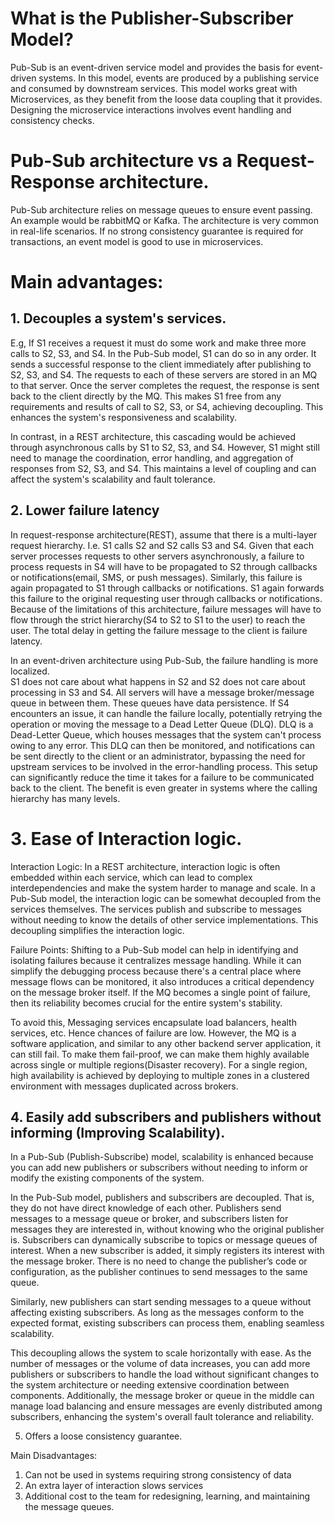 # What is the Publisher-Subscriber Model?

Pub-Sub is an event-driven service model and provides the basis for event-driven systems.
In this model, events are produced by a publishing service and consumed by downstream services.
This model works great with Microservices, as they benefit from the loose data coupling that it provides.  
Designing the microservice interactions involves event handling and consistency checks. 


# Pub-Sub architecture vs a Request-Response architecture.

Pub-Sub architecture relies on message queues to ensure event passing. An example would be rabbitMQ or Kafka.
The architecture is very common in real-life scenarios. 
If no strong consistency guarantee is required for transactions, an event model is good to use in microservices.

# Main advantages:
## 1. Decouples a system's services.
E.g, If S1 receives a request it must do some work and make three more calls to S2, S3, and S4.
In the Pub-Sub model, S1 can do so in any order.
It sends a successful response to the client immediately after publishing to S2, S3, and S4.
The requests to each of these servers are stored in an MQ to that server.
Once the server completes the request, the response is sent back to the client directly by the MQ.
This makes S1 free from any requirements and results of call to S2, S3, or S4, achieving decoupling.
This enhances the system's responsiveness and scalability.

In contrast, in a REST architecture, this cascading would be achieved through asynchronous calls by S1 to S2, S3, and S4. 
However, S1 might still need to manage the coordination, error handling, and aggregation of responses from S2, S3, and S4. 
This maintains a level of coupling and can affect the system's scalability and fault tolerance.

## 2. Lower failure latency
In request-response architecture(REST), assume that there is a multi-layer request hierarchy.
I.e. S1 calls S2 and S2 calls S3 and S4.
Given that each server processes requests to other servers asynchronously, a failure to process requests in S4 will have to be propagated to S2 through callbacks or notifications(email, SMS, or push messages).
Similarly, this failure is again propagated to S1 through callbacks or notifications.
S1 again forwards this failure to the original requesting user through callbacks or notifications.
Because of the limitations of this architecture, failure messages will have to flow through the strict hierarchy(S4 to S2 to S1 to the user) to reach the user.
The total delay in getting the failure message to the client is failure latency.

In an event-driven architecture using Pub-Sub, the failure handling is more localized.  
S1 does not care about what happens in S2 and S2 does not care about processing in S3 and S4. 
All servers will have a message broker/message queue in between them.
These queues have data persistence.
If S4 encounters an issue, it can handle the failure locally, potentially retrying the operation or moving the message to a Dead Letter Queue (DLQ). 
DLQ is a Dead-Letter Queue, which houses messages that the system can't process owing to any error.
This DLQ can then be monitored, and notifications can be sent directly to the client or an administrator, bypassing the need for upstream services to be involved in the error-handling process. 
This setup can significantly reduce the time it takes for a failure to be communicated back to the client.
The benefit is even greater in systems where the calling hierarchy has many levels. 

# 3. Ease of Interaction logic.

Interaction Logic:
In a REST architecture, interaction logic is often embedded within each service, which can lead to complex interdependencies and make the system harder to manage and scale.
In a Pub-Sub model, the interaction logic can be somewhat decoupled from the services themselves. 
The services publish and subscribe to messages without needing to know the details of other service implementations. 
This decoupling simplifies the interaction logic.

Failure Points:
Shifting to a Pub-Sub model can help in identifying and isolating failures because it centralizes message handling. 
While it can simplify the debugging process because there's a central place where message flows can be monitored, it also introduces a critical dependency on the message broker itself. 
If the MQ becomes a single point of failure, then its reliability becomes crucial for the entire system's stability.

To avoid this, Messaging services encapsulate load balancers, health services, etc. 
Hence chances of failure are low.
However, the MQ is a software application, and similar to any other backend server application, it can still fail.
To make them fail-proof, we can make them highly available across single or multiple regions(Disaster recovery). 
For a single region, high availability is achieved by deploying to multiple zones in a clustered environment with messages duplicated across brokers. 

## 4. Easily add subscribers and publishers without informing (Improving Scalability).
In a Pub-Sub (Publish-Subscribe) model, scalability is enhanced because you can add new publishers or subscribers without needing to inform or modify the existing components of the system.

In the Pub-Sub model, publishers and subscribers are decoupled. 
That is, they do not have direct knowledge of each other. 
Publishers send messages to a message queue or broker, and subscribers listen for messages they are interested in, without knowing who the original publisher is.
Subscribers can dynamically subscribe to topics or message queues of interest. 
When a new subscriber is added, it simply registers its interest with the message broker. 
There is no need to change the publisher’s code or configuration, as the publisher continues to send messages to the same queue.

Similarly, new publishers can start sending messages to a queue without affecting existing subscribers. 
As long as the messages conform to the expected format, existing subscribers can process them, enabling seamless scalability.

This decoupling allows the system to scale horizontally with ease. 
As the number of messages or the volume of data increases, you can add more publishers or subscribers to handle the load without significant changes to the system architecture or needing extensive coordination between components.
Additionally, the message broker or queue in the middle can manage load balancing and ensure messages are evenly distributed among subscribers, enhancing the system's overall fault tolerance and reliability.

5. Offers a loose consistency guarantee. 


Main Disadvantages:
1. Can not be used in systems requiring strong consistency of data
2. An extra layer of interaction slows services
3. Additional cost to the team for redesigning, learning, and maintaining the message queues.



